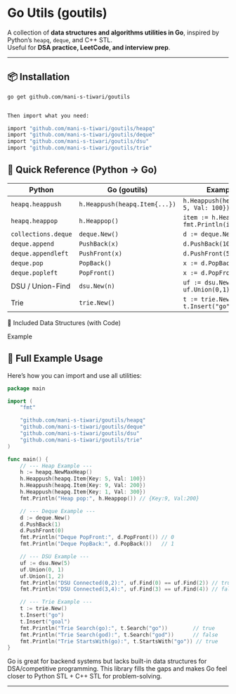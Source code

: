 # Go Utils (goutils)

A collection of **data structures and algorithms utilities in Go**, inspired by Python’s `heapq`, `deque`, and C++ STL.  
Useful for **DSA practice, LeetCode, and interview prep**.

---

## 📦 Installation

```bash
go get github.com/mani-s-tiwari/goutils


Then import what you need:

import "github.com/mani-s-tiwari/goutils/heapq"
import "github.com/mani-s-tiwari/goutils/deque"
import "github.com/mani-s-tiwari/goutils/dsu"
import "github.com/mani-s-tiwari/goutils/trie"

```

## 🔎 Quick Reference (Python → Go)

| Python              | Go (goutils)                  | Example (Go)                                  |
|---------------------|-------------------------------|-----------------------------------------------|
| `heapq.heappush`    | `h.Heappush(heapq.Item{...})` | `h.Heappush(heapq.Item{Key: 5, Val: 100})`    |
| `heapq.heappop`     | `h.Heappop()`                 | `item := h.Heappop(); fmt.Println(item.Val)`  |
| `collections.deque` | `deque.New()`                 | `d := deque.New()`                            |
| `deque.append`      | `PushBack(x)`                 | `d.PushBack(10)`                              |
| `deque.appendleft`  | `PushFront(x)`                | `d.PushFront(5)`                              |
| `deque.pop`         | `PopBack()`                   | `x := d.PopBack()`                            |
| `deque.popleft`     | `PopFront()`                  | `x := d.PopFront()`                           |
| DSU / Union-Find    | `dsu.New(n)`                  | `uf := dsu.New(5); uf.Union(0,1)`             |
| Trie                | `trie.New()`                  | `t := trie.New(); t.Insert("go")`             |


🔹 Included Data Structures (with Code)

Example
## 🚀 Full Example Usage

Here’s how you can import and use all utilities:

```go
package main

import (
	"fmt"

	"github.com/mani-s-tiwari/goutils/heapq"
	"github.com/mani-s-tiwari/goutils/deque"
	"github.com/mani-s-tiwari/goutils/dsu"
	"github.com/mani-s-tiwari/goutils/trie"
)

func main() {
	// --- Heap Example ---
	h := heapq.NewMaxHeap()
	h.Heappush(heapq.Item{Key: 5, Val: 100})
	h.Heappush(heapq.Item{Key: 9, Val: 200})
	h.Heappush(heapq.Item{Key: 1, Val: 300})
	fmt.Println("Heap pop:", h.Heappop()) // {Key:9, Val:200}

	// --- Deque Example ---
	d := deque.New()
	d.PushBack(1)
	d.PushFront(0)
	fmt.Println("Deque PopFront:", d.PopFront()) // 0
	fmt.Println("Deque PopBack:", d.PopBack())   // 1

	// --- DSU Example ---
	uf := dsu.New(5)
	uf.Union(0, 1)
	uf.Union(1, 2)
	fmt.Println("DSU Connected(0,2):", uf.Find(0) == uf.Find(2)) // true
	fmt.Println("DSU Connected(3,4):", uf.Find(3) == uf.Find(4)) // false

	// --- Trie Example ---
	t := trie.New()
	t.Insert("go")
	t.Insert("goal")
	fmt.Println("Trie Search(go):", t.Search("go"))        // true
	fmt.Println("Trie Search(god):", t.Search("god"))      // false
	fmt.Println("Trie StartsWith(go):", t.StartsWith("go")) // true
}
```

Go is great for backend systems but lacks built-in data structures for DSA/competitive programming.
This library fills the gaps and makes Go feel closer to Python STL + C++ STL for problem-solving.


---
